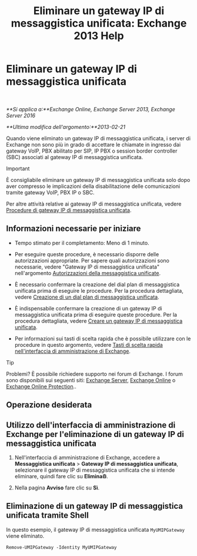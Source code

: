 ﻿---
title: 'Eliminare un gateway IP di messaggistica unificata: Exchange 2013 Help'
TOCTitle: Eliminare un gateway IP di messaggistica unificata
ms:assetid: 569d3741-67dd-4597-8d28-010011be0c12
ms:mtpsurl: https://technet.microsoft.com/it-it/library/Aa998214(v=EXCHG.150)
ms:contentKeyID: 50480636
ms.date: 05/22/2018
mtps_version: v=EXCHG.150
ms.translationtype: MT
---

# Eliminare un gateway IP di messaggistica unificata

 

_**Si applica a:**Exchange Online, Exchange Server 2013, Exchange Server 2016_

_**Ultima modifica dell'argomento:**2013-02-21_

Quando viene eliminato un gateway IP di messaggistica unificata, i server di Exchange non sono più in grado di accettare le chiamate in ingresso dai gateway VoIP, PBX abilitato per SIP, IP PBX o session border controller (SBC) associati al gateway IP di messaggistica unificata.


> [!IMPORTANT]
> È consigliabile eliminare un gateway IP di messaggistica unificata solo dopo aver compresso le implicazioni della disabilitazione delle comunicazioni tramite gateway VoIP, PBX IP o SBC.



Per altre attività relative ai gateway IP di messaggistica unificata, vedere [Procedure di gateway IP di messaggistica unificata](um-ip-gateway-procedures-exchange-2013-help.md).

## Informazioni necessarie per iniziare

  - Tempo stimato per il completamento: Meno di 1 minuto.

  - Per eseguire queste procedure, è necessario disporre delle autorizzazioni appropriate. Per sapere quali autorizzazioni sono necessarie, vedere "Gateway IP di messaggistica unificata" nell'argomento [Autorizzazioni della messaggistica unificate](unified-messaging-permissions-exchange-2013-help.md).

  - È necessario confermare la creazione del dial plan di messaggistica unificata prima di eseguire le procedure. Per la procedura dettagliata, vedere [Creazione di un dial plan di messaggistica unificata](create-a-um-dial-plan-exchange-2013-help.md).

  - È indispensabile confermare la creazione di un gateway IP di messaggistica unificata prima di eseguire queste procedure. Per la procedura dettagliata, vedere [Creare un gateway IP di messaggistica unificata](create-a-um-ip-gateway-exchange-2013-help.md).

  - Per informazioni sui tasti di scelta rapida che è possibile utilizzare con le procedure in questo argomento, vedere [Tasti di scelta rapida nell'interfaccia di amministrazione di Exchange](keyboard-shortcuts-in-the-exchange-admin-center-exchange-online-protection-help.md).


> [!TIP]
> Problemi? È possibile richiedere supporto nei forum di Exchange. I forum sono disponibili sui seguenti siti: <A href="https://go.microsoft.com/fwlink/p/?linkid=60612">Exchange Server</A>, <A href="https://go.microsoft.com/fwlink/p/?linkid=267542">Exchange Online</A> o <A href="https://go.microsoft.com/fwlink/p/?linkid=285351">Exchange Online Protection</A>..



## Operazione desiderata

## Utilizzo dell'interfaccia di amministrazione di Exchange per l'eliminazione di un gateway IP di messaggistica unificata

1.  Nell'interfaccia di amministrazione di Exchange, accedere a **Messaggistica unificata** \> **Gateway IP di messaggistica unificata**, selezionare il gateway IP di messaggistica unificata che si intende eliminare, quindi fare clic su **Elimina**![Icona Elimina](images/Dd979797.14f639f6-61e8-4418-bbfb-0db14de9d2f5(EXCHG.150).gif "Icona Elimina").

2.  Nella pagina **Avviso** fare clic su **Sì**.

## Eliminazione di un gateway IP di messaggistica unificata tramite Shell

In questo esempio, il gateway IP di messaggistica unificata `MyUMIPGateway` viene eliminato.

    Remove-UMIPGateway -Identity MyUMIPGateway


